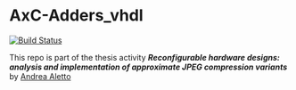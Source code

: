 # AxC-Adders_vhdl
[![Build Status](https://travis-ci.com/andreaaletto/AxC-Adders_vhdl.svg?token=vSvxrpZbWB2t5qeWZ4CJ&branch=master)](https://travis-ci.com/andreaaletto/AxC-Adders_vhdl)

This repo is part of the thesis activity ***Reconfigurable hardware designs: analysis and implementation of approximate JPEG compression variants*** by [Andrea Aletto](https://www.linkedin.com/in/andrea-aletto)
